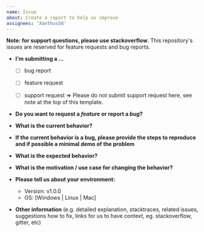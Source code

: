 ```yaml
---
name: Issue
about: Create a report to help us improve
assignees: 'Xanthus58'
---
```


**Note: for support questions, please use stackoverflow**. This repository's issues are reserved for feature requests and bug reports.

* **I'm submitting a ...**
  - [ ] bug report
  - [ ] feature request
  - [ ] support request => Please do not submit support request here, see note at the top of this template.


* **Do you want to request a *feature* or report a *bug*?**



* **What is the current behavior?**



* **If the current behavior is a bug, please provide the steps to reproduce and if possible a minimal demo of the problem**



* **What is the expected behavior?**



* **What is the motivation / use case for changing the behavior?**



* **Please tell us about your environment:**
  
  - Version: v1.0.0
  - OS: [Windows | Linux | Mac]

* **Other information** (e.g. detailed explanation, stacktraces, related issues, suggestions how to fix, links for us to have context, eg. stackoverflow, gitter, etc)
